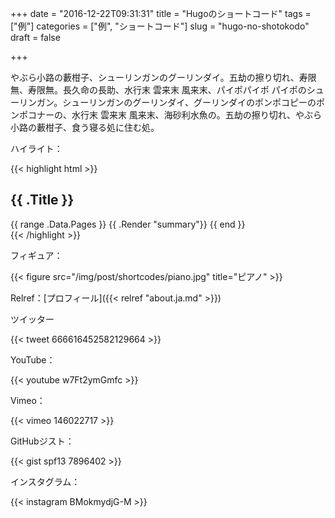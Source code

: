 +++
date = "2016-12-22T09:31:31"
title = "Hugoのショートコード"
tags = ["例"]
categories = ["例", "ショートコード"]
slug = "hugo-no-shotokodo"
draft = false

+++

やぶら小路の藪柑子、シューリンガンのグーリンダイ。五劫の擦り切れ、寿限無、寿限無。長久命の長助、水行末 雲来末 風来末、パイポパイポ パイポのシューリンガン。シューリンガンのグーリンダイ、グーリンダイのポンポコピーのポンポコナーの、水行末 雲来末 風来末、海砂利水魚の。五劫の擦り切れ、やぶら小路の藪柑子、食う寝る処に住む処。

ハイライト：

{{< highlight html >}}
<section id="main">
  <div>
   <h1 id="title">{{ .Title }}</h1>
    {{ range .Data.Pages }}
        {{ .Render "summary"}}
    {{ end }}
  </div>
</section>
{{< /highlight >}}

フィギュア：

{{< figure src="/img/post/shortcodes/piano.jpg" title="ピアノ" >}}

Relref：[プロフィール]({{< relref "about.ja.md" >}})

ツイッター

{{< tweet 666616452582129664 >}}

YouTube：

{{< youtube w7Ft2ymGmfc >}}

Vimeo：

{{< vimeo 146022717 >}}

GitHubジスト：

{{< gist spf13 7896402 >}}


インスタグラム：

{{< instagram BMokmydjG-M >}}
